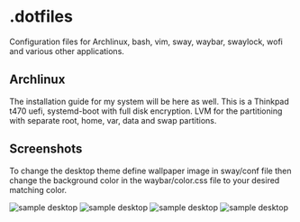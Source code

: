 # .dotfiles

Configuration files for Archlinux, bash, vim, sway,
waybar, swaylock, wofi and various other applications. 

## Archlinux

The installation guide for my system will be here as well. This is a Thinkpad t470
uefi, systemd-boot with full disk encryption. LVM for the partitioning with 
separate root, home, var, data and swap partitions.

## Screenshots

To change the desktop theme define wallpaper image in sway/conf file then change 
the background color in the waybar/color.css file
to your desired matching color.


![sample desktop](https://github.com/tim3dman/.dotfiles/blob/main/Screenshots/screenshot_2021-11-05_21-57-44_219301240.png)
![sample desktop](https://github.com/tim3dman/.dotfiles/blob/main/Screenshots/screenshot_2021-10-27_06-43-42_519959447.png)
![sample desktop](https://github.com/tim3dman/.dotfiles/blob/main/Screenshots/screenshot_2021-10-27_06-40-20_483919216.png)
![sample desktop](https://github.com/tim3dman/.dotfiles/blob/main/Screenshots/screenshot_2021-10-27_06-50-50_028078689.png)
